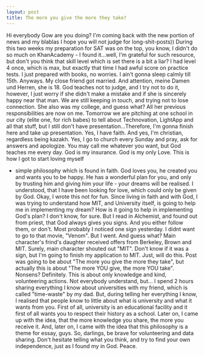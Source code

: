 ```yaml
---
layout: post
title: The more you give the more they take?
---
```

Hi everybody
Gow are you doing?
I'm coming back with the new portion of news and my blablas
I hope you will not judge for long-shit-posts))
During this two weeks my preparation for SAT was on the top, you know, I didn't do so much on KhanAcademy - I found it...well, I'm grateful
for such resource, but don't you think that skill level which is set there is a bit a liar? I had level 4 once, which is max, but exactly 
that time I had awful score on practice tests. I just prepared with books, no worries. I ain't gonna sleep calmly till 15th. Anyways.
My close friend got married. And attention, meine Damen und Herren, she is 18. God teaches not to judge, and I try not to do it, however, I
just worry if she didn't make a mistake and if she is sincerely happy near that man. We are still keeping in touch, and trying not to lose 
connection. She also was my college, and guess what? All her previous responsibilities are now on me. Tomorrow we are pitching at one school
in our city (elite one, for rich babes) to tell about Technovation, LightApp and all that stuff, but I still don't have presentation...Therefore,
I'm gonna finish here and take up presentation.
Yes, I have faith. And yes, I'm christian, regardless being kazakh. Yes, I go to church every Sunday and pray, ask for answers and apologize.
You may call me whatever you want, but God teaches me every day. God is my insurance. God is my only Love. This is how I got to start loving myself
- simple philosophy which is found in faith. God loves you, he created you and wants you to be happy. He has a wonderful plan for you, and only
by trusting him and giving him your life - your dreams will be realised. I understood, that I have been looking for love, which could only be given by God.
Okay, I wrote this not for fun. Since living in faith and with God, I was trying to understand how MIT, and University itself, is going to help me in 
implementing my dream? How is it going to help in implementing God's plan? I don't know, for sure. But I read in Alchemist, and found out from
priest, that God always gives you signs. And you either follow them, or don't. Most probably I noticed one sign yesterday. I didnt want to go
to that movie, "Venom". But I went. And guess what? Main character's frind's daughter received offers from Berkeley, Brown and MIT. Surely,
main character shouted out "MIT". Don't know if it was a sign, but I'm going to finish my application to MIT. Just, will do this.
Post was going to be about "The more you give the more they take", but actually this is about "The more YOU give, the more YOU take". Nonsens?
Definitely. This is about only knowledge and kind, volunteering actions. Not everybody understand, but... I spend 2 hours sharing everything I know
about universities with my friend, which is called "time-waste" by my dad. But, during telling her everything I know, I realised that people
know to little about what is university and what it wants from you. First of all, university is an educational facility and it first of all wants
you to respect their history as a school. Later on, I came up with the idea, that the more knowledge you share, the more you receive it. And,
later on, I came with the idea that this philosophy is a theme for essay, guys.
So, darlings, be brave for volunteering and data sharing. Don't hesitate telling what you think, and try to find your own independence, just as
I found my in God.
Peace.

